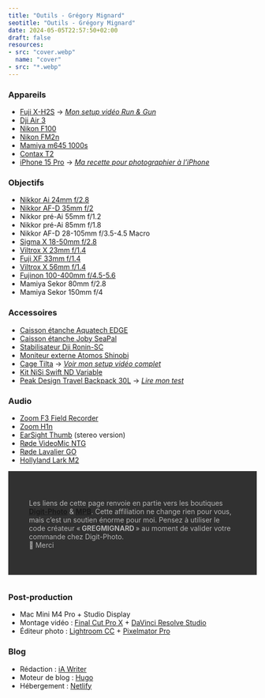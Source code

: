 ```yaml
---
title: "Outils - Grégory Mignard"
seotitle: "Outils - Grégory Mignard"
date: 2024-05-05T22:57:50+02:00
draft: false
resources:
- src: "cover.webp"
  name: "cover"
- src: "*.webp"
---
```


### Appareils

- [Fuji X-H2S](https://dp.gt/a/96cbwbtsa) → [*Mon setup vidéo Run & Gun*](https://gregorymignard.com/setup-video-fuji-xh2s/)
- [Dji Air 3](https://dp.gt/a/s0jvpf19d)
- [Nikon F100](https://gregorymignard.com/le-maroc-avec-un-nikon-f100/)
- [Nikon FM2n](https://gregorymignard.com/nikon-fm2/)
- [Mamiya m645 1000s](https://gregorymignard.com/mamiya-m645-1000s/)
- [Contax T2](https://gregorymignard.com/contax-t2/)
- [iPhone 15 Pro](https://amzn.to/44wS7Ig) → [*Ma recette pour photographier à l’iPhone*](https://gregorymignard.com/recette-photographie-iphone/)

### Objectifs

- [Nikkor Ai 24mm f/2.8](https://prf.hn/l/RlyeLMp)
- [Nikkor AF-D 35mm f/2](https://prf.hn/l/Oqn0enN)
- Nikkor pré-Ai 55mm f/1.2
- Nikkor pré-Ai 85mm f/1.8
- Nikkor AF-D 28-105mm f/3.5-4.5 Macro
- [Sigma X 18-50mm f/2.8](https://dp.gt/a/mmfzseo04)
- [Viltrox X 23mm f/1.4](https://dp.gt/a/0zn0zsco)
- [Fuji XF 33mm f/1.4](https://dp.gt/a/6oaicye68)
- [Viltrox X 56mm f/1.4](https://dp.gt/a/vnmets4r7)
- [Fujinon 100-400mm f/4.5-5.6](https://dp.gt/a/ix5lozvps)
- Mamiya Sekor 80mm f/2.8
- Mamiya Sekor 150mm f/4

### Accessoires

- [Caisson étanche Aquatech EDGE](https://www.photospecialist.fr/aquatech-edge-fujifilm-x-h2s-orange-12436597)
- [Caisson étanche Joby SeaPal](https://dp.gt/a/hskhtrlzr)
- [Stabilisateur Dji Ronin-SC](https://prf.hn/l/DLGyaba)
- [Moniteur externe Atomos Shinobi](https://dp.gt/a/cuqwspjz)
- [Cage Tilta](https://dp.gt/a/ca4zz6v8) → [*Voir mon setup vidéo complet*](https://gregorymignard.com/setup-video-fuji-xh2s/)
- [Kit NiSi Swift ND Variable](https://dp.gt/a/s5bfrk68j)
- [Peak Design Travel Backpack 30L](https://dp.gt/a/qrjqwrrdc) → [*Lire mon test*](https://gregorymignard.com/peakdesign-travel-backpack30/)

### Audio

- [Zoom F3 Field Recorder](https://dp.gt/a/wan28fm7)
- [Zoom H1n](https://dp.gt/a/cbxe7g4am)
- [EarSight Thumb](https://immersivesoundscapes.com/fr/earsight-thumb-microphones/#!/EARSIGHT-THUMB-Stereo-pair/p/502321903) (stereo version)
- [Røde VideoMic NTG](https://dp.gt/a/mlxro1dw)
- [Røde Lavalier GO](https://dp.gt/a/8y0z68zlf)
- [Hollyland Lark M2](https://dp.gt/a/fdk7wd7l)

<div style="max-width: 57rem!important;margin: auto;margin-bottom: 35px;color: #b5b5b5;background-color: #313131;padding:42px; text-align:left;">
     <p style="margin-bottom: 10px;">
     Les liens de cette page renvoie en partie vers les boutiques <a href="https://dp.gt/a/hwciruzn7" target="_blank"><B>Digit-Photo</B></a> & <a href="https://prf.hn/l/p3qB2P5" target="_blank"><B>MPB</B></a>. Cette affiliation ne change rien pour vous, mais c’est un soutien énorme pour moi. Pensez à utiliser le code créateur « <B>GREGMIGNARD</B> » au moment de valider votre commande chez Digit-Photo.</br>
     🙏 Merci</p>
</div>

### Post-production

- Mac Mini M4 Pro + Studio Display
- Montage vidéo : [Final Cut Pro X](https://www.apple.com/fr/final-cut-pro/) + [DaVinci Resolve Studio](https://www.blackmagicdesign.com/fr/products/davinciresolve/studio)
- Éditeur photo : [Lightroom CC](https://lightroom.adobe.com/) + [Pixelmator Pro](https://www.pixelmator.com/pro/)

### Blog

- Rédaction : [iA Writer](https://ia.net/writer)
- Moteur de blog : [Hugo](https://gohugo.io)
- Hébergement : [Netlify](https://www.netlify.com)
